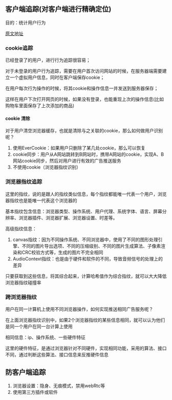## 客户端追踪(对客户端进行精确定位)

目的：统计用户行为

[原文地址](http://www.freebuf.com/articles/web/127266.html)

### cookie追踪

已经登录了的用户，进行行为追踪很容易；

对于未登录的用户行为追踪，需要在用户首次访问网站的时候，在服务器端需要建立一个虚拟用户信息，同时在客户端保存cookie；

在用户每次行为操作的时候，将其cookie和操作信息一并发送到服务器保存；

这样在用户下次打开网页的时候，如果没有登录，也能重现上次的操作信息(比如购物车里面保存了上次添加的商品)

#### cookie 清除

对于用户清空浏览器缓存，也就是清除与之关联的cookie，那么如何做用户识别呢？

1. 使用EverCookie：如果用户只删除了某几处cookie，那么可以恢复
2. cookie同步：用户从A网站跳转到B网站时，携带A网站的cookie，实现A、B网站cookie同步，然后对用户进行有效的广告推送服务
3. 不使用cookie（浏览器指纹识别）

### 浏览器指纹追踪

这里的指纹，说的是跟人的指纹类似信息，每个指纹都能唯一代表一个用户，浏览器指纹也是能唯一代表这个浏览器的

基本指纹包含信息：浏览器类型、操作系统、用户代理、系统字体、语言、屏幕分辨率、浏览器插件、浏览器扩展、浏览器设置、时差等。

高级指纹信息：

1. canvas指纹：因为不同操作系统、不同浏览器中，使用了不同的图形处理引擎、不同的图片导出选项、不同的压缩级别、不同的图片生成算法、子像素渲染和CRC校验方式等，生成的图片不完全相同
2. AudioContext指纹：也是由于硬件和软件的不同，导致音频信号的处理上的差异

只要获取到这些信息，将其综合起来，计算哈希值作为综合指纹，就可以大大降低浏览器指纹碰撞率

### 跨浏览器指纹

用户在同一计算机上使用不同浏览器操作，如何实现推送相同广告服务呢？

在上面浏览器指纹识别中，如果2个浏览器指纹的某些信息相同，就可以认为他们是同一个用户在同一台计算上使用

相同信息：ip、操作系统、一些硬件特征

这里的硬件特征，是通过浏览器针对不同硬件，实现相同功能，采用的算法、接口不同，通过判断这些算法、接口信息来反推硬件信息

## 防客户端追踪

1. 浏览器设置：隐身、无痕模式，禁用webRtc等
2. 使用第三方插件或软件